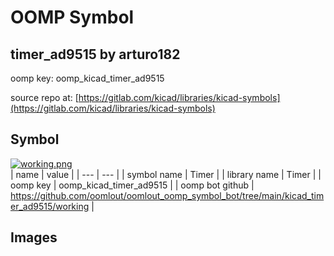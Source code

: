 # OOMP Symbol  
## timer_ad9515  by arturo182  
  
oomp key: oomp_kicad_timer_ad9515  
  
source repo at: [https://gitlab.com/kicad/libraries/kicad-symbols](https://gitlab.com/kicad/libraries/kicad-symbols)  
## Symbol  
  
[![working.png](working_600.png)](working.png)  
| name | value | 
| --- | --- | 
| symbol name | Timer | 
| library name | Timer | 
| oomp key | oomp_kicad_timer_ad9515 | 
| oomp bot github | https://github.com/oomlout/oomlout_oomp_symbol_bot/tree/main/kicad_timer_ad9515/working | 
## Images  
